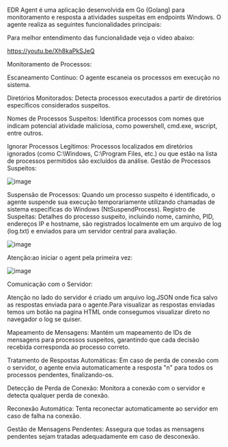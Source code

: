 EDR Agent é uma aplicação desenvolvida em Go (Golang) para monitoramento e resposta a atividades suspeitas em endpoints Windows. O agente realiza as seguintes funcionalidades principais:

Para melhor entendimento das funcionalidade veja o video abaixo:


https://youtu.be/Xh8kaPkSJeQ



Monitoramento de Processos:

Escaneamento Contínuo: O agente escaneia os processos em execução no sistema.

Diretórios Monitorados: Detecta processos executados a partir de diretórios específicos considerados suspeitos.

Nomes de Processos Suspeitos: Identifica processos com nomes que indicam potencial atividade maliciosa, como powershell, cmd.exe, wscript, entre outros.

Ignorar Processos Legítimos: Processos localizados em diretórios ignorados (como C:\Windows\, C:\Program Files\, etc.) ou que estão na lista de processos permitidos são excluídos da análise.
Gestão de Processos Suspeitos:


![image](https://github.com/user-attachments/assets/868c020f-df83-41a1-ad34-6d54b318d877)





Suspensão de Processos: Quando um processo suspeito é identificado, o agente suspende sua execução temporariamente utilizando chamadas de sistema específicas do Windows (NtSuspendProcess).
Registro de Suspeitas: Detalhes do processo suspeito, incluindo nome, caminho, PID, endereços IP e hostname, são registrados localmente em um arquivo de log (log.txt) e enviados para um servidor central para avaliação.


![image](https://github.com/user-attachments/assets/24e15751-e523-44c6-b609-7dfe978bd11a)




Atenção:ao iniciar o agent pela primeira vez:

![image](https://github.com/user-attachments/assets/4e13e16d-ba3d-4806-bb7d-fc8d9a8bd0f0)



Comunicação com o Servidor:

Atenção no lado do servidor é criado um arquivo log.JSON onde fica salvo as respostas enviada para o agente.Para visualizar as respostas enviadas temos um botão
na pagina HTML onde consegumos visualizar direto no navegador o log se quiser.

Mapeamento de Mensagens: Mantém um mapeamento de IDs de mensagens para processos suspeitos, garantindo que cada decisão recebida corresponda ao processo correto.

Tratamento de Respostas Automáticas: Em caso de perda de conexão com o servidor, o agente envia automaticamente a resposta "n" para todos os processos pendentes, finalizando-os.

Detecção de Perda de Conexão: Monitora a conexão com o servidor e detecta qualquer perda de conexão.

Reconexão Automática: Tenta reconectar automaticamente ao servidor em caso de falha na conexão.

Gestão de Mensagens Pendentes: Assegura que todas as mensagens pendentes sejam tratadas adequadamente em caso de desconexão.


